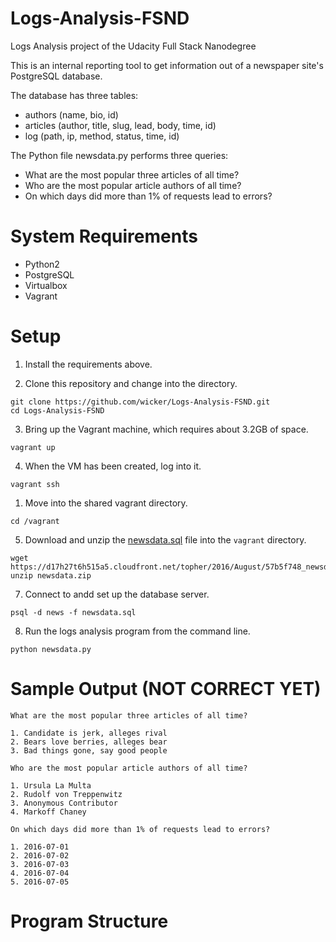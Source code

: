 # Logs-Analysis-FSND
Logs Analysis project of the Udacity Full Stack Nanodegree

This is an internal reporting tool to get information out of a newspaper site's PostgreSQL database. 

The database has three tables:

- authors (name, bio, id)
- articles (author, title, slug, lead, body, time, id)
- log (path, ip, method, status, time, id)

The Python file newsdata.py performs three queries: 

- What are the most popular three articles of all time?
- Who are the most popular article authors of all time?
- On which days did more than 1% of requests lead to errors?

# System Requirements

- Python2
- PostgreSQL
- Virtualbox
- Vagrant

# Setup

1. Install the requirements above.

2. Clone this repository and change into the directory.

``` 
git clone https://github.com/wicker/Logs-Analysis-FSND.git
cd Logs-Analysis-FSND
```

3. Bring up the Vagrant machine, which requires about 3.2GB of space. 

```
vagrant up
```

4. When the VM has been created, log into it.

```
vagrant ssh
```

1. Move into the shared vagrant directory.

```
cd /vagrant
```

5. Download and unzip the [newsdata.sql](https://d17h27t6h515a5.cloudfront.net/topher/2016/August/57b5f748_newsdata/newsdata.zip) file into the `vagrant` directory.

``` 
wget https://d17h27t6h515a5.cloudfront.net/topher/2016/August/57b5f748_newsdata/newsdata.zip
unzip newsdata.zip
```

7. Connect to andd set up the database server.

```
psql -d news -f newsdata.sql
```

8. Run the logs analysis program from the command line.

```
python newsdata.py
```

# Sample Output (NOT CORRECT YET)

```
What are the most popular three articles of all time?

1. Candidate is jerk, alleges rival
2. Bears love berries, alleges bear
3. Bad things gone, say good people

Who are the most popular article authors of all time?

1. Ursula La Multa
2. Rudolf von Treppenwitz
3. Anonymous Contributor
4. Markoff Chaney

On which days did more than 1% of requests lead to errors?

1. 2016-07-01
2. 2016-07-02
3. 2016-07-03
4. 2016-07-04
5. 2016-07-05

```

# Program Structure


